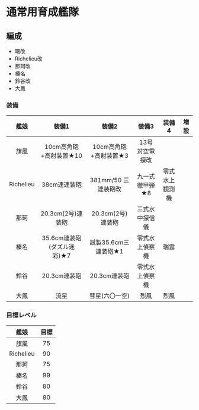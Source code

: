 # 通常用育成艦隊

## 編成
- 曙改
- Richelieu改
- 那珂改
- 榛名
- 鈴谷改
- 大鳳

### 装備
| 艦娘      | 装備1                      | 装備2                 | 装備3          | 装備4          | 増設 |
| :-:       | :-:                        | :-:                   | :-:            | :-:            | :-:  |
| 旗風      | 10cm高角砲+高射装置★10     | 10cm高角砲+高射装置★3 | 13号対空電探改 |                |      |
| Richelieu | 38cm連連装砲               | 381mm/50 三連装砲改   | 九一式徹甲弾★8 | 零式水上観測機 |      |
| 那珂      | 20.3cm(2号)連装砲          | 20.3cm(2号)連装砲     | 三式水中探信儀 |                |      |
| 榛名      | 35.6cm連装砲(ダズル迷彩)★7 | 試製35.6cm三連装砲★1  | 零式水上偵察機 | 瑞雲           |      |
| 鈴谷      | 20.3cm連装砲               | 20.3cm連装砲          | 零式水上偵察機 |                |      |
| 大鳳      | 流星                       | 彗星(六〇一空)        | 烈風           | 烈風           |      |

### 目標レベル
| 艦娘   | 目標 |
| :-:    | :-:  |
| 旗風   | 75   |
| Richelieu | 90   |
| 那珂   | 75   |
| 榛名   | 99   |
| 鈴谷 | 80   |
| 大鳳   | 80   |
